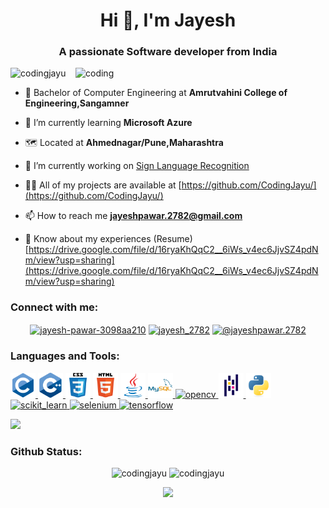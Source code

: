 <h1 align="center">Hi 👋, I'm Jayesh</h1>
<h3 align="center">A passionate Software developer from India</h3>

<img align="right" alt="coding" width="400" src="https://www.lambdatest.com/resources/images/news24.gif">


<p align="left"> <img src="https://komarev.com/ghpvc/?username=codingjayu&label=Profile%20views&color=0e75b6&style=flat" alt="codingjayu" /> </p>

- 📄 Bachelor of Computer Engineering at **Amrutvahini College of Engineering,Sangamner**

- 🌱 I’m currently learning **Microsoft Azure**

- 🗺️ Located at **Ahmednagar/Pune,Maharashtra**

- 🔭 I’m currently working on [Sign Language Recognition](https://github.com/CodingJayu/Sign-Language-Recognition)

- 👨‍💻 All of my projects are available at [https://github.com/CodingJayu/](https://github.com/CodingJayu/)

- 📫 How to reach me **jayeshpawar.2782@gmail.com**

- 📄 Know about my experiences (Resume) [https://drive.google.com/file/d/16ryaKhQqC2__6iWs_v4ec6JjvSZ4pdNm/view?usp=sharing](https://drive.google.com/file/d/16ryaKhQqC2__6iWs_v4ec6JjvSZ4pdNm/view?usp=sharing)

<h3 align="left">Connect with me:</h3>
<p align="center">
<a href="https://linkedin.com/in/jayesh-pawar-3098aa210" target="blank"><img align="center" src="https://raw.githubusercontent.com/rahuldkjain/github-profile-readme-generator/master/src/images/icons/Social/linked-in-alt.svg" alt="jayesh-pawar-3098aa210" height="30" width="40" /></a>
<a href="https://instagram.com/jayesh_2782" target="blank"><img align="center" src="https://raw.githubusercontent.com/rahuldkjain/github-profile-readme-generator/master/src/images/icons/Social/instagram.svg" alt="jayesh_2782" height="30" width="40" /></a>
<a href="https://www.hackerearth.com/@jayeshpawar.2782" target="blank"><img align="center" src="https://raw.githubusercontent.com/rahuldkjain/github-profile-readme-generator/master/src/images/icons/Social/hackerearth.svg" alt="@jayeshpawar.2782" height="30" width="40" /></a>
</p>

<h3 align="left">Languages and Tools:</h3>
<p align="left"> <a href="https://www.cprogramming.com/" target="_blank" rel="noreferrer"> <img src="https://raw.githubusercontent.com/devicons/devicon/master/icons/c/c-original.svg" alt="c" width="40" height="40"/> </a> <a href="https://www.w3schools.com/cpp/" target="_blank" rel="noreferrer"> <img src="https://raw.githubusercontent.com/devicons/devicon/master/icons/cplusplus/cplusplus-original.svg" alt="cplusplus" width="40" height="40"/> </a> <a href="https://www.w3schools.com/css/" target="_blank" rel="noreferrer"> <img src="https://raw.githubusercontent.com/devicons/devicon/master/icons/css3/css3-original-wordmark.svg" alt="css3" width="40" height="40"/> </a> <a href="https://www.w3.org/html/" target="_blank" rel="noreferrer"> <img src="https://raw.githubusercontent.com/devicons/devicon/master/icons/html5/html5-original-wordmark.svg" alt="html5" width="40" height="40"/> </a> <a href="https://www.java.com" target="_blank" rel="noreferrer"> <img src="https://raw.githubusercontent.com/devicons/devicon/master/icons/java/java-original.svg" alt="java" width="40" height="40"/> </a> <a href="https://www.mysql.com/" target="_blank" rel="noreferrer"> <img src="https://raw.githubusercontent.com/devicons/devicon/master/icons/mysql/mysql-original-wordmark.svg" alt="mysql" width="40" height="40"/> </a> <a href="https://opencv.org/" target="_blank" rel="noreferrer"> <img src="https://www.vectorlogo.zone/logos/opencv/opencv-icon.svg" alt="opencv" width="40" height="40"/> </a> <a href="https://pandas.pydata.org/" target="_blank" rel="noreferrer"> <img src="https://raw.githubusercontent.com/devicons/devicon/2ae2a900d2f041da66e950e4d48052658d850630/icons/pandas/pandas-original.svg" alt="pandas" width="40" height="40"/> </a> <a href="https://www.python.org" target="_blank" rel="noreferrer"> <img src="https://raw.githubusercontent.com/devicons/devicon/master/icons/python/python-original.svg" alt="python" width="40" height="40"/> </a> <a href="https://scikit-learn.org/" target="_blank" rel="noreferrer"> <img src="https://upload.wikimedia.org/wikipedia/commons/0/05/Scikit_learn_logo_small.svg" alt="scikit_learn" width="40" height="40"/> </a> <a href="https://www.selenium.dev" target="_blank" rel="noreferrer"> <img src="https://raw.githubusercontent.com/detain/svg-logos/780f25886640cef088af994181646db2f6b1a3f8/svg/selenium-logo.svg" alt="selenium" width="40" height="40"/> </a> <a href="https://www.tensorflow.org" target="_blank" rel="noreferrer"> <img src="https://www.vectorlogo.zone/logos/tensorflow/tensorflow-icon.svg" alt="tensorflow" width="40" height="40"/> </a> </p>

<img src="https://imgur.com/rilHVxA.png"/> 

<h3 align="left">Github Status:</h3>

<div align="center">
<!-- <img height="150em" src="https://github-readme-stats.vercel.app/api/top-langs/?username=mayurrasal2001&layout=compact&show_icon=true&theme=algolia" alt="mayurrasal2001-langs"/> -->
<img height="200" src="https://github-readme-stats.vercel.app/api/?username=CodingJayu&layout=compact&show_icon=true&theme=algolia" alt="codingjayu"/>
<img height="200" src="https://github-readme-stats.vercel.app/api/top-langs?username=codingjayu&layout=compact&show_icon=true&theme=algolia" alt="codingjayu" /></p>
  
</div>
<div align="center">
  <img src="http://github-readme-streak-stats.herokuapp.com?user=CodingJayu&theme=algolia&background=0d1117&hide_border=true" />
</div>

